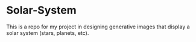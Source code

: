 # Solar-System
This is a repo for my project in designing generative images that display a solar system (stars, planets, etc). 
